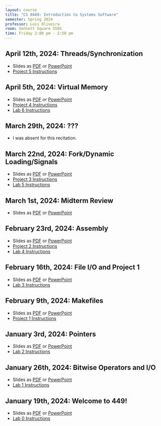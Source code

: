 ```yaml
---
layout: course
title: "CS 0449: Introduction to Systems Software"
semester: Spring 2024
professor: Luis Oliveira
room: Sennott Square 5505
time: Friday 2:00 pm - 2:50 pm
---
```


## April 12th, 2024: Threads/Synchronization
- Slides as [PDF](/assets/slides/cs449_sp24/rec11.pdf) or [PowerPoint](/assets/slides/cs449_sp24/rec11.pptx)
- [Project 5 Instructions](https://cs0449.gitlab.io/sp2024/projects/05/)

## April 5th, 2024: Virtual Memory
- Slides as [PDF](/assets/slides/cs449_sp24/rec10.pdf) or [PowerPoint](/assets/slides/cs449_sp24/rec10.pptx)
- [Project 4 Instructions](https://cs0449.gitlab.io/sp2024/projects/04/)
- [Lab 6 Instructions](https://cs0449.gitlab.io/sp2024/labs/06/)

## March 29th, 2024: ???
- I was absent for this recitation.

## March 22nd, 2024: Fork/Dynamic Loading/Signals
- Slides as [PDF](/assets/slides/cs449_sp24/rec08.pdf) or [PowerPoint](/assets/slides/cs449_sp24/rec08.pptx)
- [Project 3 Instructions](https://cs0449.gitlab.io/sp2024/projects/03/)
- [Lab 5 Instructions](https://cs0449.gitlab.io/sp2024/labs/05/)

## March 1st, 2024: Midterm Review
- Slides as [PDF](/assets/slides/cs449_sp24/rec07.pdf) or [PowerPoint](/assets/slides/cs449_sp24/rec07.pptx)

## February 23rd, 2024: Assembly
- Slides as [PDF](/assets/slides/cs449_sp24/rec06.pdf) or [PowerPoint](/assets/slides/cs449_sp24/rec06.pptx)
- [Project 2 Instructions](https://cs0449.gitlab.io/sp2024/projects/02/)
- [Lab 4 Instructions](https://cs0449.gitlab.io/sp2024/labs/04/)

## February 16th, 2024: File I/O and Project 1
- Slides as [PDF](/assets/slides/cs449_sp24/rec05.pdf) or [PowerPoint](/assets/slides/cs449_sp24/rec05.pptx)
- [Lab 3 Instructions](https://cs0449.gitlab.io/sp2024/labs/03/)

## February 9th, 2024: Makefiles
- Slides as [PDF](/assets/slides/cs449_sp24/rec04.pdf) or [PowerPoint](/assets/slides/cs449_sp24/rec04.pptx)
- [Project 1 Instructions](https://cs0449.gitlab.io/sp2024/projects/01/)

## January 3rd, 2024: Pointers
- Slides as [PDF](/assets/slides/cs449_sp24/rec03.pdf) or [PowerPoint](/assets/slides/cs449_sp24/rec03.pptx)
- [Lab 2 Instructions](https://cs0449.gitlab.io/sp2024/labs/02/)

## January 26th, 2024: Bitwise Operators and I/O
- Slides as [PDF](/assets/slides/cs449_sp24/rec02.pdf) or [PowerPoint](/assets/slides/cs449_sp24/rec02.pptx)
- [Lab 1 Instructions](https://cs0449.gitlab.io/sp2024/labs/01/)

## January 19th, 2024: Welcome to 449!
- Slides as [PDF](/assets/slides/cs449_sp24/rec01.pdf) or [PowerPoint](/assets/slides/cs449_sp24/rec01.pptx)
- [Lab 0 Instructions](https://cs0449.gitlab.io/sp2024/labs/00/)